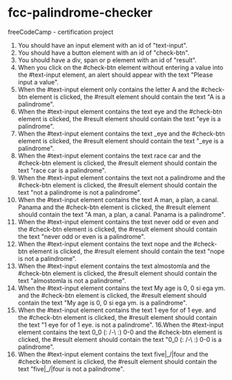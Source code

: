 # fcc-palindrome-checker
freeCodeCamp - certification project

1. You should have an input element with an id of "text-input".
2. You should have a button element with an id of "check-btn".
3. You should have a div, span or p element with an id of "result".
4. When you click on the #check-btn element without entering a value into the #text-input element, an alert should appear with the text "Please input a value".
5. When the #text-input element only contains the letter A and the #check-btn element is clicked, the #result element should contain the text "A is a palindrome".  
6. When the #text-input element contains the text eye and the #check-btn element is clicked, the #result element should contain the text "eye is a palindrome".
7. When the #text-input element contains the text _eye and the #check-btn element is clicked, the #result element should contain the text "_eye is a palindrome".
8. When the #text-input element contains the text race car and the #check-btn element is clicked, the #result element should contain the text "race car is a palindrome".
9. When the #text-input element contains the text not a palindrome and the #check-btn element is clicked, the #result element should contain the text "not a palindrome is not a palindrome".
10. When the #text-input element contains the text A man, a plan, a canal. Panama and the #check-btn element is clicked, the #result element should contain the text "A man, a plan, a canal. Panama is a palindrome".
11. When the #text-input element contains the text never odd or even and the #check-btn element is clicked, the #result element should contain the text "never odd or even is a palindrome".
12. When the #text-input element contains the text nope and the #check-btn element is clicked, the #result element should contain the text "nope is not a palindrome".
13. When the #text-input element contains the text almostomla and the #check-btn element is clicked, the #result element should contain the text "almostomla is not a palindrome".
14. When the #text-input element contains the text My age is 0, 0 si ega ym. and the #check-btn element is clicked, the #result element should contain the text "My age is 0, 0 si ega ym. is a palindrome".
15. When the #text-input element contains the text 1 eye for of 1 eye. and the #check-btn element is clicked, the #result element should contain the text "1 eye for of 1 eye. is not a palindrome".
16.When the #text-input element contains the text 0_0 (: /-\ :) 0-0 and the #check-btn element is clicked, the #result element should contain the text "0_0 (: /-\ :) 0-0 is a palindrome".
17. When the #text-input element contains the text five|\_/|four and the #check-btn element is clicked, the #result element should contain the text "five|\_/|four is not a palindrome".

